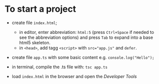 # To start a project

* create file `index.html`; 
    * in editor, enter abbreviation: `html:5` (press `Ctrl+Space` if needed to see the abbreviation options) and press `Tab` to expand into a base html5 skeleton.
    * in `<head>`, add tagg `<script>` with `src="app.js"` and `defer`.

* create file `app.ts` with some basic content e.g. `console.log("Hello");`

* in terminal, compile the .ts file with: 
   `tsc app.ts`

* load `index.html` in the browser and open the _Developer Tools_


